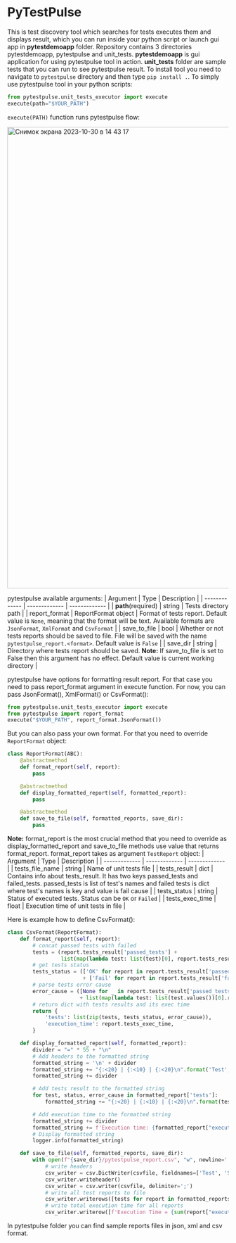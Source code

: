 # PyTestPulse
This is test discovery tool which searches for tests executes them and displays result, which you can run inside your python script or launch gui app in **pytestdemoapp** folder. Repository contains 3 directories pytestdemoapp, pytestpulse and unit_tests. **pytestdemoapp** is gui application for using pytestpulse tool in action. **unit_tests** folder are sample tests that you can run to see pytestpulse result.
To install tool you need to navigate to `pytestpulse` directory and then type `pip install .`.
To simply use pytestpulse tool in your python scripts:
```python
from pytestpulse.unit_tests_executor import execute
execute(path="$YOUR_PATH")
```
`execute(PATH)` function runs pytestpulse flow:

<img width="1049" alt="Снимок экрана 2023-10-30 в 14 43 17" src="https://github.com/MaksPetrukhnoPI/PyTestPulse/assets/94057303/f94ad925-e95b-401b-a3a2-5d613e138843">

pytestpulse available arguments:
| Argument      | Type          | Description          |
| ------------- | ------------- | ------------- |
| **path**(required)  | string  | Tests directory path  |
| report_format  | ReportFormat object  | Format of tests report. Default value is `None`, meaning that the format will be text. Available formats are `JsonFormat`, `XmlFormat` and `CsvFormat`  |
| save_to_file  | bool  | Whether or not tests reports should be saved to file. File will be saved with the name `pytestpulse_report.<format>`. Default value is `False` |
| save_dir  | string  | Directory where tests report should be saved. **Note:** If save_to_file is set to False then this argument has no effect. Default value is current working directory |

pytestpulse have options for formatting result report. For that case you need to pass report_format argument in execute function. For now, you can pass JsonFormat(), XmlFormat() or CsvFormat():
```python
from pytestpulse.unit_tests_executor import execute
from pytestpulse import report_format
execute("$YOUR_PATH", report_format.JsonFormat())
```
But you can also pass your own format. For that you need to override `ReportFormat` object:
```python
class ReportFormat(ABC):
    @abstractmethod
    def format_report(self, report):
        pass

    @abstractmethod
    def display_formatted_report(self, formatted_report):
        pass

    @abstractmethod
    def save_to_file(self, formatted_reports, save_dir):
        pass
```
**Note:** format_report is the most crucial method that you need to override as display_formatted_report and save_to_file methods use value that returns format_report.
format_report takes as argument `TestReport` object:
| Argument      | Type          | Description          |
| ------------- | ------------- | ------------- |
| tests_file_name  | string  | Name of unit tests file  |
| tests_result  | dict  | Contains info about tests_result. It has two keys passed_tests and failed_tests. passed_tests is list of test's names and failed tests is dict where test's names is key and value is fail cause    |
| tests_status  | string  | Status of executed tests. Status can be `OK` or `Failed`  |
| tests_exec_time  | float  | Execution time of unit tests in file  |

Here is example how to define CsvFormat():
```python
class CsvFormat(ReportFormat):
    def format_report(self, report):
        # concat passed tests with failed
        tests = (report.tests_result['passed_tests'] +
                 list(map(lambda test: list(test)[0], report.tests_result['failed_tests'])))
        # get tests status
        tests_status = (['OK' for report in report.tests_result['passed_tests']]
                        + ['Fail' for report in report.tests_result['failed_tests']])
        # parse tests error cause
        error_cause = ([None for _ in report.tests_result['passed_tests']]
                       + list(map(lambda test: list(test.values())[0].replace('\n', ''), report.tests_result['failed_tests'])))
        # return dict with tests results and its exec time
        return {
            'tests': list(zip(tests, tests_status, error_cause)),
            'execution_time': report.tests_exec_time,
        }

    def display_formatted_report(self, formatted_report):
        divider = "=" * 55 + "\n"
        # Add headers to the formatted string
        formatted_string = '\n' + divider
        formatted_string += "{:<20} | {:<10} | {:<20}\n".format('Test', 'Status', 'Error Cause')
        formatted_string += divider

        # Add tests result to the formatted string
        for test, status, error_cause in formatted_report['tests']:
            formatted_string += "{:<20} | {:<10} | {:<20}\n".format(test, status, str(error_cause).replace('\n', ' '))

        # Add execution time to the formatted string
        formatted_string += divider
        formatted_string += f'Execution time: {formatted_report["execution_time"]}\n'
        # Display formatted string
        logger.info(formatted_string)

    def save_to_file(self, formatted_reports, save_dir):
        with open(f"{save_dir}/pytestpulse_report.csv", "w", newline='') as csvfile:
            # write headers
            csv_writer = csv.DictWriter(csvfile, fieldnames=['Test', 'Status', 'Error cause'], delimiter=';')
            csv_writer.writeheader()
            csv_writer = csv.writer(csvfile, delimiter=';')
            # write all test reports to file
            csv_writer.writerows([tests for report in formatted_reports for tests in report['tests']])
            # write total execution time for all reports
            csv_writer.writerow([f'Execution Time = {sum(report["execution_time"] for report in formatted_reports)}'])

```
In pytestpulse folder you can find sample reports files in json, xml and csv format.

